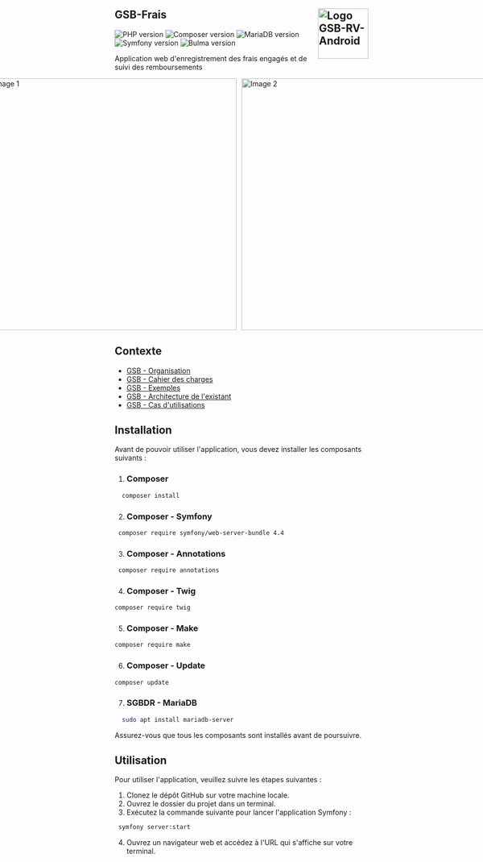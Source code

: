 ## GSB-Frais <img src="https://user-images.githubusercontent.com/102319778/230720966-cb56e373-2646-4edc-bde0-08bfc8e55956.png" alt="Logo GSB-RV-Android" style="float: right; width: 100px;">

![PHP version](https://img.shields.io/badge/php-7.3-blue) ![Composer version](https://img.shields.io/badge/composer-2.2-navy) ![MariaDB version](https://img.shields.io/badge/maridb-15.1-red) ![Symfony version](https://img.shields.io/badge/symfony-5.4-orange) ![Bulma version](https://img.shields.io/badge/bulma-15.1-pink)

Application web d'enregistrement des frais engagés et de suivi des remboursements


<div style="display: flex; justify-content: center;">
  <img src="https://user-images.githubusercontent.com/102319778/230723750-488376b7-9646-4fa2-bbc6-ee4a9cacee2c.JPG" alt="Image 1" style="width:500px; margin-right: 10px;">
  <img src="https://user-images.githubusercontent.com/102319778/230723754-c136b406-c852-4dd2-8e70-a71265cbe0dd.JPG" alt="Image 2" style="width:500px; margin-right: 10px;">
</div>

## Contexte

- [GSB - Organisation](https://github.com/WalidA2D/GSB-Frais-Docs/blob/master/01-GSB-Organisation.pdf)
- [GSB - Cahier des charges](https://github.com/WalidA2D/GSB-Frais-Docs/blob/master/02-SIO-SLAM-GSB-Frais-CahierDesCharges.pdf)
- [GSB - Exemples](https://github.com/WalidA2D/GSB-Frais-Docs/blob/master/04-GSB-Frais-Commentaires.pdf)
- [GSB - Architecture de l'existant](https://github.com/WalidA2D/GSB-Frais-Docs/blob/master/05-GSB-Frais-Architecture-Application-Existante.pdf)
- [GSB - Cas d'utilisations](https://github.com/WalidA2D/GSB-Frais-Docs/blob/master/03-GSB-Frais-UC-BD.pdf)

## Installation

Avant de pouvoir utiliser l'application, vous devez installer les composants suivants :

1. ### Composer

  ``` bash 
    composer install
  ```

2. ### Composer - Symfony

  ``` bash 
   composer require symfony/web-server-bundle 4.4
  ```

3. ### Composer - Annotations

  ``` bash 
   composer require annotations
  ```

4. ### Composer - Twig

  ``` bash 
  composer require twig
  ```

5. ### Composer - Make

  ``` bash 
  composer require make
  ```

6. ### Composer - Update

  ``` bash 
  composer update
  ```
  
7. ### SGBDR - MariaDB

  ``` bash 
    sudo apt install mariadb-server
  ```

Assurez-vous que tous les composants sont installés avant de poursuivre.

## Utilisation

Pour utiliser l'application, veuillez suivre les étapes suivantes :

1. Clonez le dépôt GitHub sur votre machine locale.
2. Ouvrez le dossier du projet dans un terminal.
3. Exécutez la commande suivante pour lancer l'application Symfony : 
``` bash 
 symfony server:start
```
4. Ouvrez un navigateur web et accédez à l'URL qui s'affiche sur votre terminal.
